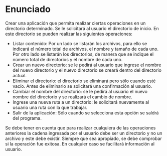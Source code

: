 # Enunciado
Crear una aplicación que permita realizar ciertas operaciones en un directorio determinado. Se le solicitará al usuario el directorio de inicio. En este directorio se pueden realizar las siguientes operaciones:
>
- Listar contenido: Por un lado se listarán los archivos, para ello se indicará el número total de archivos, el nombre y tamaño de cada uno. Por otro lado se listarán los directorios, de manera que se indique el número total de directorios y el nombre de cada uno.
- Crear un nuevo directorio: se le pedirá al usuario que ingrese el nombre del nuevo directorio y el nuevo directorio se creará dentro del directorio actual.
- Eliminar el directorio: el directorio se eliminará pero sólo cuando esté vacío. Antes de eliminarlo se solicitará una confirmación al usuario.
- Cambiar el nombre del directorio: se le pedirá al usuario el nuevo nombre del directorio y se realizará el cambio de nombre.
- Ingrese una nueva ruta a un directorio: le solicitará nuevamente al usuario una ruta con la que trabajar.
- Salir de la aplicación: Sólo cuando se selecciona esta opción se saldrá del programa.

Se debe tener en cuenta que para realizar cualquiera de las operaciones anteriores la cadena ingresada por el usuario debe ser un directorio y no un archivo y este debe existir.
Siempre que sea apropiado, se debe comprobar si la operación fue exitosa. En cualquier caso se facilitará información al usuario.
